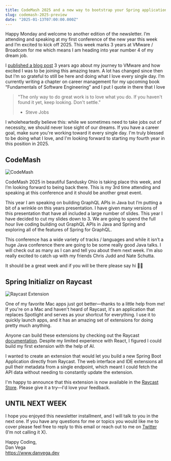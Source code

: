 ```yaml
---
title: CodeMash 2025 and a new way to bootstrap your Spring applications 🔥
slug: codemash-2025-preview
date: "2025-01-13T07:00:00.000Z"
---
```


Happy Monday and welcome to another edition of the newsletter. I’m attending and speaking at my first conference of the new year this week and I’m excited to kick off 2025. This week marks 3 years at VMware / Broadcom for me which means I am heading into year number 4 of my dream job.

I [published a blog post](https://www.danvega.dev/blog/im-joining-vmware) 3 years ago about my journey to VMware and how excited I was to be joining this amazing team. A lot has changed since then but I’m so grateful to still be here and doing what I love every single day. I’m currently writing a chapter on career management for my upcoming book “Fundamentals of Software Engineering” and I put I quote in there that I love

<blockquote>
"The only way to do great work is to love what you do. If you haven't found it yet, keep looking. Don't settle."

- Steve Jobs
</blockquote>

I wholeheartedly believe this: while we sometimes need to take jobs out of necessity, we should never lose sight of our dreams. If you have a career goal, make sure you're working toward it every single day. I'm truly blessed to be doing what I love, and I'm looking forward to starting my fourth year in this position in 2025. 

## CodeMash

![CodeMash](/images/newsletter/2025/01/13/codemash.jpeg)

CodeMash 2025 in beautiful Sandusky Ohio is taking place this week, and I’m looking forward to being back there. This is my 3rd time attending and speaking at this conference and it should be another great event.

This year I am speaking on building GraphQL APIs in Java but I’m putting a bit of a wrinkle on this years presentation. I have given many versions of this presentation that have all included a large number of slides. This year I have decided to cut my slides down to 3. We are going to spend the full hour live coding building out GraphQL APIs in Java and Spring and exploring all of the features of Spring for GraphQL.

This conference has a wide variety of tracks / languages and while it isn’t a huge Java conference there are going to be some really good Java talks. I will check out as many as I can and tell you about them next week. I’m also really excited to catch up with my friends Chris Judd and Nate Schutta.

It should be a great week and if you will be there please say hi 👋🏻

## Spring Initializr on Raycast

![Raycast Extension](/images/newsletter/2025/01/13/spring_init_raycast_extension.png)

One of my favorite Mac apps just got better—thanks to a little help from me! If you're on a Mac and haven't heard of Raycast, it's an application that replaces Spotlight and serves as your shortcut for everything. I use it to quickly launch apps, and it has an amazing set of extensions for doing pretty much anything.

Anyone can build these extensions by checking out the Raycast [documentation](https://developers.raycast.com/basics/create-your-first-extension). Despite my limited experience with React, I figured I could build my first extension with the help of AI.

I wanted to create an extension that would let you build a new Spring Boot Application directly from Raycast. The web interface and IDE extensions all pull their metadata from a single endpoint, which meant I could fetch the API data without needing to constantly update the extension.

I'm happy to announce that this extension is now available in the [Raycast Store](https://www.raycast.com/danvega/spring-initializr). Please give it a try—I'd love your feedback.


## UNTIL NEXT WEEK

I hope you enjoyed this newsletter installment, and I will talk to you in the next one. If you have any questions for me or topics you would like me to cover please feel free to reply to this email or reach out to me on [Twitter](https://x.com/therealdanvega) (I’m not calling it X).

Happy Coding,  
Dan Vega  
https://www.danvega.dev 